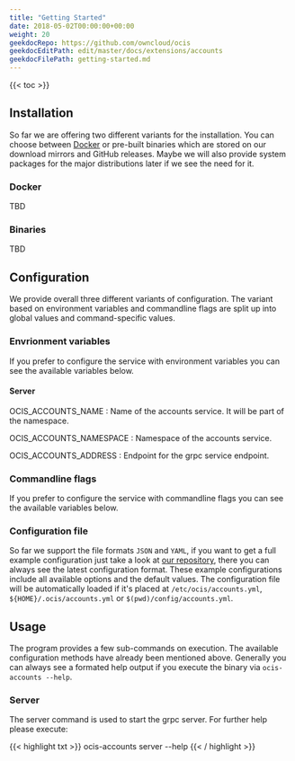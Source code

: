 ```yaml
---
title: "Getting Started"
date: 2018-05-02T00:00:00+00:00
weight: 20
geekdocRepo: https://github.com/owncloud/ocis
geekdocEditPath: edit/master/docs/extensions/accounts
geekdocFilePath: getting-started.md
---
```


{{< toc >}}

## Installation

So far we are offering two different variants for the installation. You can choose between [Docker](https://www.docker.com/) or pre-built binaries which are stored on our download mirrors and GitHub releases. Maybe we will also provide system packages for the major distributions later if we see the need for it.

### Docker

TBD

### Binaries

TBD

## Configuration

We provide overall three different variants of configuration. The variant based on environment variables and commandline flags are split up into global values and command-specific values.

### Envrionment variables

If you prefer to configure the service with environment variables you can see the available variables below.

#### Server

OCIS_ACCOUNTS_NAME
: Name of the accounts service. It will be part of the namespace.

OCIS_ACCOUNTS_NAMESPACE
: Namespace of the accounts service.

OCIS_ACCOUNTS_ADDRESS
: Endpoint for the grpc service endpoint.

### Commandline flags

If you prefer to configure the service with commandline flags you can see the available variables below.

### Configuration file

So far we support the file formats `JSON` and `YAML`, if you want to get a full example configuration just take a look at [our repository](https://github.com/owncloud/ocis/accounts/tree/master/pkg/config), there you can always see the latest configuration format. These example configurations include all available options and the default values. The configuration file will be automatically loaded if it's placed at `/etc/ocis/accounts.yml`, `${HOME}/.ocis/accounts.yml` or `$(pwd)/config/accounts.yml`.

## Usage

The program provides a few sub-commands on execution. The available configuration methods have already been mentioned above. Generally you can always see a formated help output if you execute the binary via `ocis-accounts --help`.

### Server

The server command is used to start the grpc server. For further help please execute:

{{< highlight txt >}}
ocis-accounts server --help
{{< / highlight >}}
